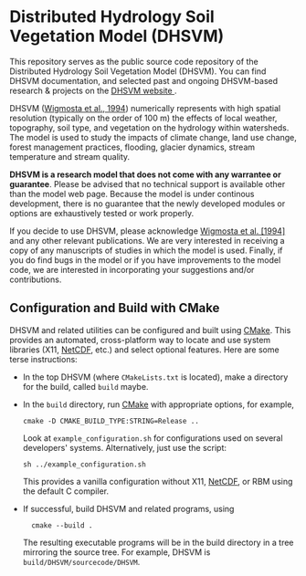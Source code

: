 # Distributed Hydrology Soil Vegetation Model (DHSVM) 

This repository serves as the public source code repository of the Distributed Hydrology Soil Vegetation Model (DHSVM). You can find DHSVM documentation, and selected past and ongoing DHSVM-based research & projects on the <a href="http://dhsvmdev.pnl.gov///">DHSVM website </a>.

DHSVM (<a href="http://onlinelibrary.wiley.com/doi/10.1029/94WR00436/abstract">Wigmosta et al., 1994</a>) numerically represents with high spatial resolution (typically on the order of 100 m) the effects of local weather, topography, soil type, and vegetation on the hydrology within watersheds. The model is used to study the impacts of climate change, land use change, forest management practices, flooding, glacier dynamics, stream temperature and stream quality.

<strong>DHSVM is a research model that does not come with any warrantee or guarantee</strong>. Please be advised that no technical support is available other than the model web page. Because the model is under continous development, there is no guarantee that the newly developed modules or options are exhaustively tested or work properly. 

If you decide to use DHSVM, please acknowledge <a href="http://onlinelibrary.wiley.com/doi/10.1029/94WR00436/abstract">Wigmosta et al. [1994]</a> and any other relevant publications. We are very interested in receiving a copy of any manuscripts of studies in which the model is used. Finally, if you do find bugs in the model or if you have improvements to the model code, we are interested in incorporating your suggestions and/or contributions. 

## Configuration and Build with CMake 

DHSVM and related utilities can be configured and built using
[CMake](https://cmake.org).  This provides an automated,
cross-platform way to locate and use system libraries (X11,
[NetCDF](http://www.unidata.ucar.edu/software/netcdf/), etc.) and
select optional features.  Here are some terse instructions: 

  * In the top DHSVM (where `CMakeLists.txt` is located), make a
    directory for the build, called `build` maybe.
    
  * In the `build` directory, run [CMake](https://cmake.org) with
    appropriate options, for example,
    
        cmake -D CMAKE_BUILD_TYPE:STRING=Release ..

    Look at `example_configuration.sh` for configurations used on
    several developers' systems. Alternatively, just use the script:

        sh ../example_configuration.sh

    This provides a vanilla configuration without X11,
    [NetCDF](http://www.unidata.ucar.edu/software/netcdf/), or RBM
    using the default C compiler.
    
* If successful, build DHSVM and related programs, using

        cmake --build .

    The resulting executable programs will be in the build directory
    in a tree mirroring the source tree.  For example, DHSVM is
    `build/DHSVM/sourcecode/DHSVM`. 
    
